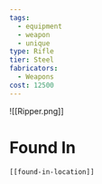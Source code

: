 ```yaml
---
tags:
  - equipment
  - weapon
  - unique
type: Rifle
tier: Steel
fabricators:
  - Weapons
cost: 12500
---
```

![[Ripper.png]]
# Found In
```meta-bind-embed
[[found-in-location]]
```